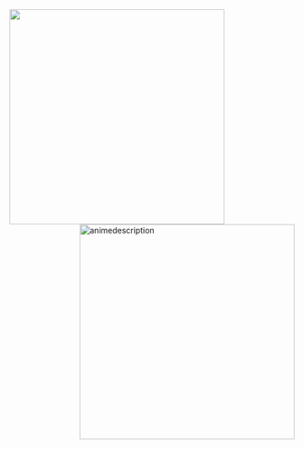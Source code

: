 <a href="#" cursor="deafult" >
<img align="left" width="380" src="https://github-readme-stats.vercel.app/api?username=ShinoKana&show_icons=true&theme=monokai&align="center" />
<img align="right" width="380" src="https://count.getloli.com/get/@ShinoKana?theme=asoul" alt="animedescription" width="250" />
</a>
